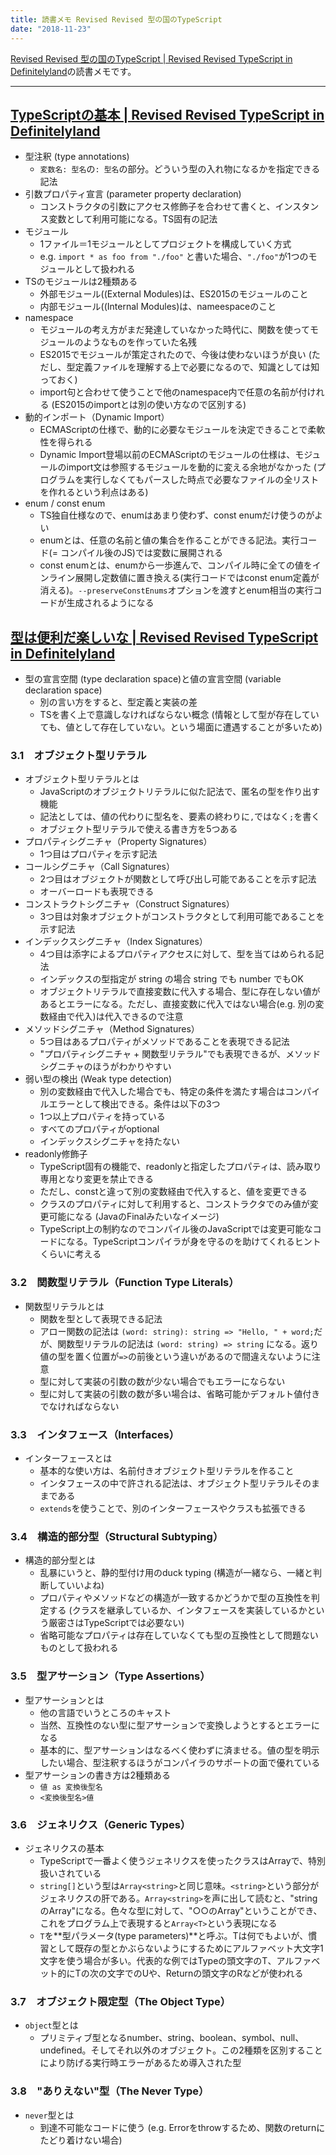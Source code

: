 ```yaml
---
title: 読書メモ Revised Revised 型の国のTypeScript
date: "2018-11-23"
---
```


[Revised Revised 型の国のTypeScript | Revised Revised TypeScript in Definitelyland](http://typescript.ninja/typescript-in-definitelyland/index.html)の読書メモです。

---

## [TypeScriptの基本 | Revised Revised TypeScript in Definitelyland](http://typescript.ninja/typescript-in-definitelyland/typescript-basic.html)
- 型注釈 (type annotations)
  - `変数名: 型名`の`: 型名`の部分。どういう型の入れ物になるかを指定できる記法
- 引数プロパティ宣言 (parameter property declaration)
  - コンストラクタの引数にアクセス修飾子を合わせて書くと、インスタンス変数として利用可能になる。TS固有の記法
- モジュール
  - 1ファイル＝1モジュールとしてプロジェクトを構成していく方式
  - e.g. `import * as foo from "./foo"` と書いた場合、`"./foo"`が1つのモジュールとして扱われる
- TSのモジュールは2種類ある
  - 外部モジュール((External Modules)は、ES2015のモジュールのこと
  - 内部モジュール((Internal Modules)は、nameespaceのこと
- namespace
  - モジュールの考え方がまだ発達していなかった時代に、関数を使ってモジュールのようなものを作っていた名残
  - ES2015でモジュールが策定されたので、今後は使わないほうが良い (ただし、型定義ファイルを理解する上で必要になるので、知識としては知っておく)
  - import句と合わせて使うことで他のnamespace内で任意の名前が付けれる (ES2015のimportとは別の使い方なので区別する)
- 動的インポート（Dynamic Import）
  - ECMAScriptの仕様で、動的に必要なモジュールを決定できることで柔軟性を得られる
  - Dynamic Import登場以前のECMAScriptのモジュールの仕様は、モジュールのimport文は参照するモジュールを動的に変える余地がなかった (プログラムを実行しなくてもパースした時点で必要なファイルの全リストを作れるという利点はある)
- enum / const enum
  - TS独自仕様なので、enumはあまり使わず、const enumだけ使うのがよい
  - enumとは、任意の名前と値の集合を作ることができる記法。実行コード(= コンパイル後のJS)では変数に展開される
  - const enumとは、enumから一歩進んで、コンパイル時に全ての値をインライン展開し定数値に置き換える(実行コードではconst enum定義が消える)。`--preserveConstEnums`オプションを渡すとenum相当の実行コードが生成されるようになる

## [型は便利だ楽しいな | Revised Revised TypeScript in Definitelyland](http://typescript.ninja/typescript-in-definitelyland/types-basic.html)
- 型の宣言空間 (type declaration space)と値の宣言空間 (variable declaration space)
  - 別の言い方をすると、型定義と実装の差
  - TSを書く上で意識しなければならない概念 (情報として型が存在していても、値として存在していない。という場面に遭遇することが多いため)

### 3.1　オブジェクト型リテラル
- オブジェクト型リテラルとは
  - JavaScriptのオブジェクトリテラルに似た記法で、匿名の型を作り出す機能
  - 記法としては、値の代わりに型名を、要素の終わりに`,`ではなく`;`を書く
  - オブジェクト型リテラルで使える書き方を5つある
- プロパティシグニチャ（Property Signatures）
  - 1つ目はプロパティを示す記法
- コールシグニチャ（Call Signatures）
  - 2つ目はオブジェクトが関数として呼び出し可能であることを示す記法
  - オーバーロードも表現できる
- コンストラクトシグニチャ（Construct Signatures）
  - 3つ目は対象オブジェクトがコンストラクタとして利用可能であることを示す記法
- インデックスシグニチャ（Index Signatures）
  - 4つ目は添字によるプロパティアクセスに対して、型を当てはめられる記法
  - インデックスの型指定が string の場合 string でも number でもOK
  - オブジェクトリテラルで直接変数に代入する場合、型に存在しない値があるとエラーになる。ただし、直接変数に代入ではない場合(e.g. 別の変数経由で代入)は代入できるので注意
- メソッドシグニチャ（Method Signatures）
  - 5つ目はあるプロパティがメソッドであることを表現できる記法
  - "プロパティシグニチャ + 関数型リテラル"でも表現できるが、メソッドシグニチャのほうがわかりやすい
- 弱い型の検出 (Weak type detection)
  - 別の変数経由で代入した場合でも、特定の条件を満たす場合はコンパイルエラーとして検出できる。条件は以下の3つ
  - 1つ以上プロパティを持っている
  - すべてのプロパティがoptional
  - インデックスシグニチャを持たない
- readonly修飾子
  - TypeScript固有の機能で、readonlyと指定したプロパティは、読み取り専用となり変更を禁止できる
  - ただし、constと違って別の変数経由で代入すると、値を変更できる
  - クラスのプロパティに対して利用すると、コンストラクタでのみ値が変更可能になる (JavaのFinalみたいなイメージ)
  - TypeScript上の制約なのでコンパイル後のJavaScriptでは変更可能なコードになる。TypeScriptコンパイラが身を守るのを助けてくれるヒントくらいに考える

### 3.2　関数型リテラル（Function Type Literals）
- 関数型リテラルとは
  - 関数を型として表現できる記法
  - アロー関数の記法は `(word: string): string => "Hello, " + word;`だが、関数型リテラルの記法は `(word: string) => string` になる。返り値の型を置く位置が`=>`の前後という違いがあるので間違えないように注意
  - 型に対して実装の引数の数が少ない場合でもエラーにならない
  - 型に対して実装の引数の数が多い場合は、省略可能かデフォルト値付きでなければならない

### 3.3　インタフェース（Interfaces）
- インターフェースとは
  - 基本的な使い方は、名前付きオブジェクト型リテラルを作ること
  - インタフェースの中で許される記法は、オブジェクト型リテラルそのままである
  - `extends`を使うことで、別のインターフェースやクラスも拡張できる

### 3.4　構造的部分型（Structural Subtyping）
- 構造的部分型とは
  - 乱暴にいうと、静的型付け用のduck typing (構造が一緒なら、一緒と判断していいよね)
  - プロパティやメソッドなどの構造が一致するかどうかで型の互換性を判定する (クラスを継承しているか、インタフェースを実装しているかという厳密さはTypeScriptでは必要ない)
  - 省略可能なプロパティは存在していなくても型の互換性として問題ないものとして扱われる

###  3.5　型アサーション（Type Assertions） 
- 型アサーションとは
  - 他の言語でいうところのキャスト
  - 当然、互換性のない型に型アサーションで変換しようとするとエラーになる
  - 基本的に、型アサーションはなるべく使わずに済ませる。値の型を明示したい場合、型注釈するほうがコンパイラのサポートの面で優れている
- 型アサーションの書き方は2種類ある
  - `値 as 変換後型名`
  - `<変換後型名>値`

### 3.6　ジェネリクス（Generic Types）
- ジェネリクスの基本
  - TypeScriptで一番よく使うジェネリクスを使ったクラスはArrayで、特別扱いされている
  - `string[]`という型は`Array<string>`と同じ意味。`<string>`という部分がジェネリクスの肝である。`Array<string>`を声に出して読むと、"stringのArray"になる。色々な型に対して、"○○のArray"ということができ、これをプログラム上で表現すると`Array<T>`という表現になる
  - `T`を**型パラメータ(type parameters)**と呼ぶ。Tは何でもよいが、慣習として既存の型とかぶらないようにするためにアルファベット大文字1文字を使う場合が多い。代表的な例ではTypeの頭文字のT、アルファベット的にTの次の文字でのUや、Returnの頭文字のRなどが使われる

### 3.7　オブジェクト限定型（The Object Type）
- `object`型とは
  - プリミティブ型となるnumber、string、boolean、symbol、null、undefined。そしてそれ以外のオブジェクト。この2種類を区別することにより防げる実行時エラーがあるため導入された型

### 3.8　"ありえない"型（The Never Type）
- `never`型とは
  - 到達不可能なコードに使う (e.g. Errorをthrowするため、関数のreturnにたどり着けない場合)

